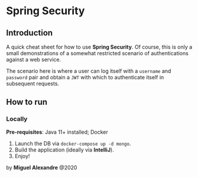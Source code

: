 # Spring Security

## Introduction

A quick cheat sheet for how to use **Spring Security**. Of course, this is only a small demonstrations of a somewhat restricted scenario of authentications against a web service. 

The scenario here is where a user can log itself with a `username` and `password` pair and obtain a `JWT` with which to authenticate itself in subsequent requests.

 ## How to run

### Locally

**Pre-requisites**: Java 11+ installed; Docker

1. Launch the DB via `docker-compose up -d mongo`.
2. Build the application (ideally via **IntelliJ**).
3. Enjoy!

 by **Miguel Alexandre** @2020